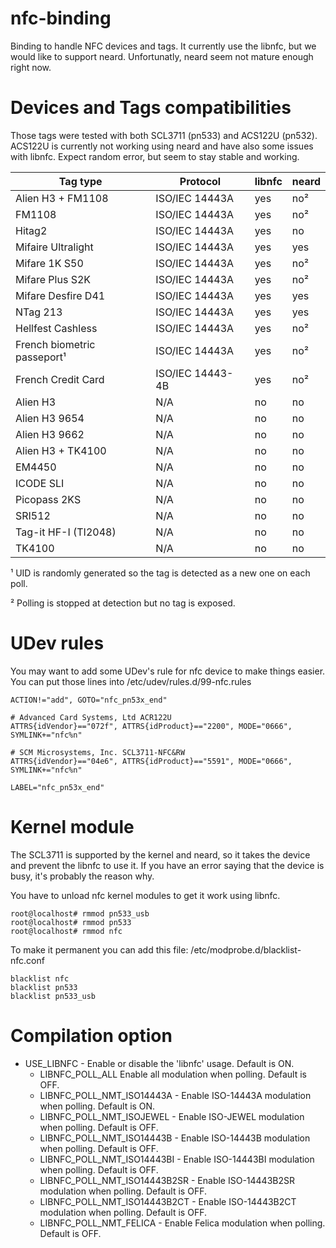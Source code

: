 # nfc-binding
Binding to handle NFC devices and tags.
It currently use the libnfc, but we would like to support neard.
Unfortunatly, neard seem not mature enough right now.

# Devices and Tags compatibilities

Those tags were tested with both SCL3711 (pn533) and ACS122U (pn532).
ACS122U is currently not working using neard and have also some issues with libnfc.
Expect random error, but seem to stay stable and working.

|Tag type                   |Protocol        |libnfc|neard|
|---------------------------|----------------|------|-----|
|Alien H3 + FM1108          |ISO/IEC 14443A  |yes   |no²  |
|FM1108                     |ISO/IEC 14443A  |yes   |no²  |
|Hitag2                     |ISO/IEC 14443A  |yes   |no   |
|Mifaire Ultralight         |ISO/IEC 14443A  |yes   |yes  |
|Mifare 1K S50              |ISO/IEC 14443A  |yes   |no²  |
|Mifare Plus S2K            |ISO/IEC 14443A  |yes   |no²  |
|Mifare Desfire D41         |ISO/IEC 14443A  |yes   |yes  |
|NTag 213                   |ISO/IEC 14443A  |yes   |yes  |
|Hellfest Cashless          |ISO/IEC 14443A  |yes   |no²  |
|French biometric passeport¹|ISO/IEC 14443A  |yes   |no²  |
|French Credit Card         |ISO/IEC 14443-4B|yes   |no²  |
|Alien H3                   |N/A             |no    |no   |
|Alien H3 9654              |N/A             |no    |no   |
|Alien H3 9662              |N/A             |no    |no   |
|Alien H3 + TK4100          |N/A             |no    |no   |
|EM4450                     |N/A             |no    |no   |
|ICODE SLI                  |N/A             |no    |no   |
|Picopass 2KS               |N/A             |no    |no   |
|SRI512                     |N/A             |no    |no   |
|Tag-it HF-I (TI2048)       |N/A             |no    |no   |
|TK4100                     |N/A             |no    |no   |

¹ UID is randomly generated so the tag is detected as a new one on each poll. 

² Polling is stopped at detection but no tag is exposed.

# UDev rules

You may want to add some UDev's rule for nfc device to make things easier.
You can put those lines into /etc/udev/rules.d/99-nfc.rules
```Shell
ACTION!="add", GOTO="nfc_pn53x_end"

# Advanced Card Systems, Ltd ACR122U
ATTRS{idVendor}=="072f", ATTRS{idProduct}=="2200", MODE="0666", SYMLINK+="nfc%n"

# SCM Microsystems, Inc. SCL3711-NFC&RW
ATTRS{idVendor}=="04e6", ATTRS{idProduct}=="5591", MODE="0666", SYMLINK+="nfc%n"

LABEL="nfc_pn53x_end"
```

# Kernel module
The SCL3711 is supported by the kernel and neard, so it takes the device and prevent the libnfc to use it.
If you have an error saying that the device is busy, it's probably the reason why.

You have to unload nfc kernel modules to get it work using libnfc.
```ShellSession
root@localhost# rmmod pn533_usb
root@localhost# rmmod pn533
root@localhost# rmmod nfc
```

To make it permanent you can add this file: /etc/modprobe.d/blacklist-nfc.conf
```
blacklist nfc
blacklist pn533
blacklist pn533_usb
```

# Compilation option

* USE_LIBNFC - Enable or disable the 'libnfc' usage. Default is ON.
    * LIBNFC_POLL_ALL Enable all modulation when polling. Default is OFF.
    * LIBNFC_POLL_NMT_ISO14443A - Enable ISO-14443A modulation when polling. Default is ON.
    * LIBNFC_POLL_NMT_ISOJEWEL - Enable ISO-JEWEL modulation when polling. Default is OFF.
    * LIBNFC_POLL_NMT_ISO14443B - Enable ISO-14443B modulation when polling. Default is OFF.
    * LIBNFC_POLL_NMT_ISO14443BI - Enable ISO-14443BI modulation when polling. Default is OFF.
    * LIBNFC_POLL_NMT_ISO14443B2SR - Enable ISO-14443B2SR modulation when polling. Default is OFF.
    * LIBNFC_POLL_NMT_ISO14443B2CT - Enable ISO-14443B2CT modulation when polling. Default is OFF.
    * LIBNFC_POLL_NMT_FELICA - Enable Felica modulation when polling. Default is OFF.